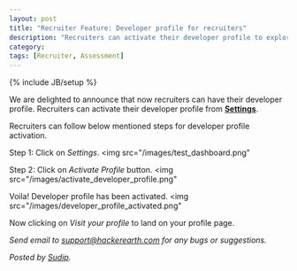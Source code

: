 ```yaml
---
layout: post
title: "Recruiter Feature: Developer profile for recruiters"
description: "Recruiters can activate their developer profile to explore hackerearth as a developer"
category:
tags: [Recruiter, Assessment]
---
```

{% include JB/setup %}

We are delighted to announce that now recruiters can have their
developer profile. Recruiters can activate their developer profile from
[**Settings**](https://www.hackerearth.com/recruiter/settings/personal-information/).

Recruiters can follow below mentioned steps for developer profile
activation.


Step 1: Click on *Settings*.
<img src="/images/test_dashboard.png"

Step 2: Click on *Activate Profile* button.
<img src="/images/activate_developer_profile.png"

Voila! Developer profile has been activated.
<img src="/images/developer_profile_activated.png"

Now clicking on *Visit your profile* to land on your profile page.


*Send email to [support@hackerearth.com](mailto:support@hackerearth.com) for
any bugs or suggestions.*

*Posted by [Sudip](http://hck.re/iamsudip).*


